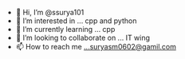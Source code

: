 - 👋 Hi, I’m @ssurya101
- 👀 I’m interested in ... cpp and python
- 🌱 I’m currently learning ... cpp
- 💞️ I’m looking to collaborate on ... IT wing
- 📫 How to reach me ...suryasm0602@gamil.com

<!---
ssurya101/ssurya101 is a ✨ special ✨ repository because its `README.md` (this file) appears on your GitHub profile.
You can click the Preview link to take a look at your changes.
--->
